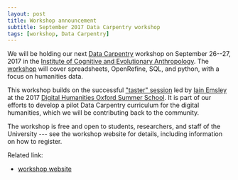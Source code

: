 ```yaml
---
layout: post
title: Workshop announcement
subtitle: September 2017 Data Carpentry workshop
tags: [workshop, Data Carpentry]
---
```


We will be holding our next <a href="http://datacarpentry.org/"
target="_blank">Data Carpentry</a> workshop on September 26--27, 2017
in the <a href="http://www.icea.ox.ac.uk/" target="_blank">Institute
of Cognitive and Evolutionary Anthropology</a>. The <a
href="https://rroxford.github.io/2017-09-26-oxford/"
target="_blank">workshop</a> will cover spreadsheets, OpenRefine, SQL,
and python, with a focus on humanities data.

This workshop builds on the successful
["taster" session](/2017-07-10-dhoxss-session/) led by <a
href="../../iain-emsley">Iain Emsley</a> at the 2017
[Digital Humanities Oxford Summer School](http://www.dhoxss.net). It
is part of our efforts to develop a pilot Data Carpentry curriculum
for the digital humanities, which we will be contributing back to the
community.

The workshop is free and open to students, researchers, and staff of
the University --- see the workshop website for details, including
information on how to register.

Related link:
- [workshop website](https://rroxford.github.io/2017-09-26-oxford/)
